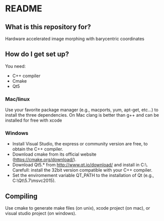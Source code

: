 # README #

## What is this repository for? ##

Hardware accelerated image morphing with barycentric coordinates

## How do I get set up? ##

You need:

* C++ compiler
* Cmake
* Qt5

### Mac/linux

Use your favorite package manager (e.g., macports, yum, apt-get, etc...) to install the three dependencies. 
On Mac clang is better than g++ and can be installed for free with xcode

### Windows

* Install Visual Studio, the express or community version are free, to obtain the C++ compiler. 
* Download cmake from its official website (https://cmake.org/download/).
* Download Qt5.* from http://www.qt.io/download/ and install in C:\\. Carefull: install the 32bit version compatible with your C++ compiler.
* Set the enviromement variable QT_PATH to the installation of Qt (e.g., C:\\Qt\\5.7\\msvc2015).

## Compiling
Use cmake to generate make files (on unix), xcode project (on mac), or visual studio project (on windows).